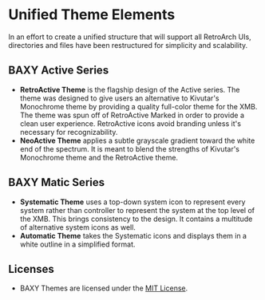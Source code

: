 # Unified Theme Elements
In an effort to  create a unified structure that will support all RetroArch UIs, directories and files have been restructured for simplicity and scalability.
## BAXY Active Series
* **RetroActive Theme** is the flagship design of the Active series. The theme was designed to give users an alternative to Kivutar's Monochrome theme by providing a quality full-color theme for the XMB. The theme was spun off of RetroActive Marked in order to provide a clean user experience. RetroActive icons avoid branding unless it's necessary for recognizability.
* **NeoActive Theme** applies a subtle grayscale gradient toward the white end of the spectrum. It is meant to blend the strengths of Kivutar's Monochrome theme and the RetroActive theme. 
## BAXY Matic Series
* **Systematic Theme** uses a top-down system icon to represent every system rather than controller to represent the system at the top level of the XMB. This brings consistency to the design. It contains a multitude of alternative system icons as well.
* **Automatic Theme** takes the Systematic icons and displays them in a white outline in a simplified format.
## Licenses
* BAXY Themes are licensed under the <a href="https://opensource.org/licenses/MIT">MIT License</a>. 